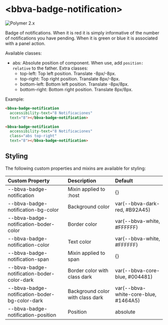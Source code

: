 # &lt;bbva-badge-notification&gt;

![Polymer 2.x](https://img.shields.io/badge/Polymer-2.x-green.svg)

Badge of notifications. When it is red it is simply informative of the number of notifications you have pending. When it is green or blue it is associated with a panel action.

Available classes: 
* abs: Absolute position of component. When use, add `position: relative` to the father. Extra classes:
  * top-left: Top left position. Translate -8px/-8px.
  * top-right: Top right position. Translate 8px/-8px.
  * bottom-left: Bottom left position. Translate -8px/8px.
  * bottom-right: Bottom right position. Translate 8px/8px.

Example:
```html
<bbva-badge-notification 
  accessibility-text="8 Notificaciones"
  text="8"></bbva-badge-notification>

<bbva-badge-notification 
  accessibility-text="8 Notificaciones" 
  class="abs top-right" 
  text="8"></bbva-badge-notification>
```

## Styling

The following custom properties and mixins are available for styling:

| Custom Property                               | Description                      | Default                              |
| :-------------------------------------------- | :------------------------------- | :----------------------------------- |
| --bbva-badge-notification                     | Mixin applied to :host           | {}                                   |
| --bbva-badge-notification-bg-color            | Background color                 | var(--bbva-dark-red, #B92A45)        |
| --bbva-badge-notification-boder-color         | Border color                     | var(--bbva-white, #FFFFFF)           |
| --bbva-badge-notification-color               | Text color                       | var(--bbva-white, #FFFFFF)           |
| --bbva-badge-notification-span                | Mixin applied to span            | {}                                   |
| --bbva-badge-notification-boder-color-dark    | Border color with class dark     | var(--bbva-core-blue, #004481)       |
| --bbva-badge-notification-boder-bg-color-dark | Background color with class dark | var(--bbva-white-core-blue, #1464A5) |
| --bbva-badge-notification-position            | Position                         | absolute                             |

